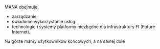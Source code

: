 MANA obejmuje:
- zarządzanie
- świadome wykorzystanie usług
- technologie i systemy platformy niezbędne dla infrastruktury FI (Future Internet).


Na górze mamy użytkowników końcowych, a na samej dole 